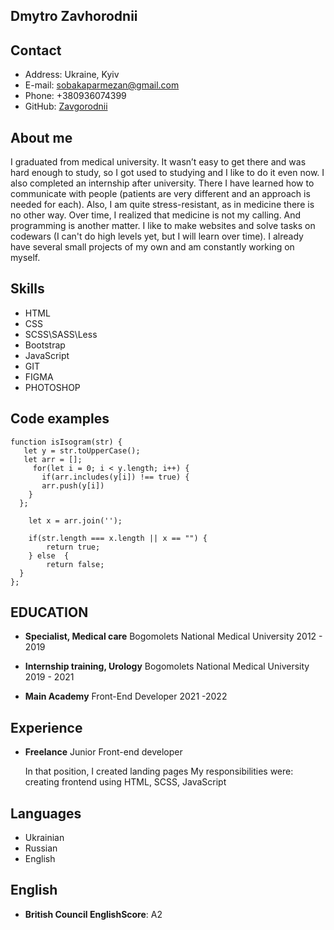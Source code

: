 ## Dmytro Zavhorodnii

## Contact

- Address: Ukraine, Kyiv
- E-mail: sobakaparmezan@gmail.com
- Phone: +380936074399
- GitHub: [Zavgorodnii](адрес "https://www.linkedin.com/in/zavgorodnii")

## About me

I graduated from medical university. It wasn’t easy to get there and was hard enough to study, so I got used to studying and I like to do it even now. I also completed an internship after university. There I have learned how to communicate with people (patients are very different and an approach is needed for each). Also, I am quite stress-resistant, as in medicine there is no other way. Over time, I realized that medicine is not my calling. And programming is another matter. I like to make websites and solve tasks on codewars (I can't do high levels yet, but I will learn over time). I already have several small projects of my own and am constantly working on myself.

## Skills

- HTML
- CSS
- SCSS\SASS\Less
- Bootstrap
- JavaScript
- GIT
- FIGMA
- PHOTOSHOP

## Code examples

```
function isIsogram(str) {
   let y = str.toUpperCase();
   let arr = [];
     for(let i = 0; i < y.length; i++) {
       if(arr.includes(y[i]) !== true) {
       arr.push(y[i])
    }
  };

    let x = arr.join('');

    if(str.length === x.length || x == "") {
        return true;
    } else  {
        return false;
  }
};

```

## EDUCATION

- **Specialist, Medical care**
  Bogomolets National Medical University
  2012 - 2019

- **Internship training, Urology**
  Bogomolets National Medical University
  2019 - 2021

- **Main Academy**
  Front-End Developer
  2021 -2022

## Experience

- **Freelance**
  Junior Front-end developer

  In that position, I created landing pages
  My responsibilities were:
  creating frontend using HTML, SCSS, JavaScript

## Languages

- Ukrainian
- Russian
- English

## English

- **British Council EnglishScore**: A2
